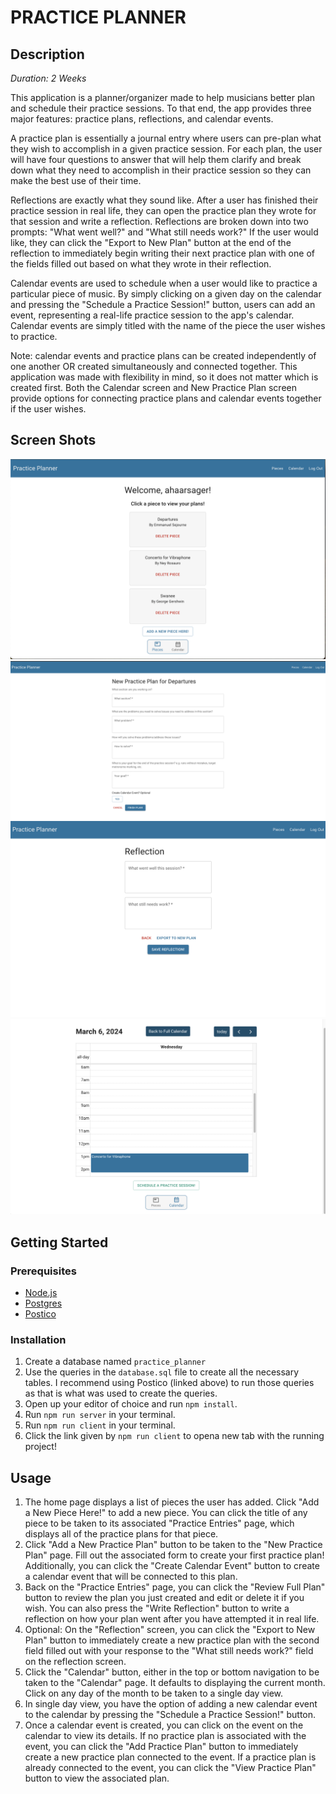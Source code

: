 # PRACTICE PLANNER

## Description

_Duration: 2 Weeks_

This application is a planner/organizer made to help musicians better plan and schedule their practice sessions. To that end, the app provides three major features: practice plans, reflections, and calendar events. 

A practice plan is essentially a journal entry where users can pre-plan what they wish to accomplish in a given practice session. For each plan, the user will have four questions to answer that will help them clarify and break down what they need to accomplish in their practice session so they can make the best use of their time. 

Reflections are exactly what they sound like. After a user has finished their practice session in real life, they can open the practice plan they wrote for that session and write a reflection. Reflections are broken down into two prompts: "What went well?" and "What still needs work?" If the user would like, they can click the "Export to New Plan" button at the end of the reflection to immediately begin writing their next practice plan with one of the fields filled out based on what they wrote in their reflection.

Calendar events are used to schedule when a user would like to practice a particular piece of music. By simply clicking on a given day on the calendar and pressing the "Schedule a Practice Session!" button, users can add an event, representing a real-life practice session to the app's calendar. Calendar events are simply titled with the name of the piece the user wishes to practice.

Note: calendar events and practice plans can be created independently of one another OR created simultaneously and connected together. This application was made with flexibility in mind, so it does not matter which is created first. Both the Calendar screen and New Practice Plan screen provide options for connecting practice plans and calendar events together if the user wishes.

## Screen Shots
![Pieces Screen](./public/screenshots/image.png)
![New Practice Plan Page](./public/screenshots/new_plan_page.png)
![Reflection Page](./public/screenshots/reflection_page.png)
![Calendar Day View](./public/screenshots/calendar_day_view.png)

## Getting Started

### Prerequisites

- [Node.js](https://nodejs.org/en/)
- [Postgres](https://www.postgresql.org/download/)
- [Postico](https://eggerapps.at/postico/v1.php)

### Installation
1. Create a database named `practice_planner`
2. Use the queries in the `database.sql` file to create all the necessary tables. I recommend using Postico (linked above) to run those queries as that is what was used to create the queries. 
3. Open up your editor of choice and run `npm install`.
4. Run `npm run server` in your terminal.
5. Run `npm run client` in your terminal.
6. Click the link given by `npm run client` to opena new tab with the running project!

## Usage
1. The home page displays a list of pieces the user has added. Click "Add a New Piece Here!" to add a new piece. You can click the title of any piece to be taken to its associated "Practice Entries" page, which displays all of the practice plans for that piece.
2. Click "Add a New Practice Plan" button to be taken to the "New Practice Plan" page. Fill out the associated form to create your first practice plan! Additionally, you can click the "Create Calendar Event" button to create a calendar event that will be connected to this plan.
3. Back on the "Practice Entries" page, you can click the "Review Full Plan" button to review the plan you just created and edit or delete it if you wish. You can also press the "Write Reflection" button to write a reflection on how your plan went after you have attempted it in real life.
4. Optional: On the "Reflection" screen, you can click the "Export to New Plan" button to immediately create a new practice plan with the second field filled out with your response to the "What still needs work?" field on the reflection screen.
5. Click the "Calendar" button, either in the top or bottom navigation to be taken to the "Calendar" page. It defaults to displaying the current month. Click on any day of the month to be taken to a single day view.
6. In single day view, you have the option of adding a new calendar event to the calendar by pressing the "Schedule a Practice Session!" button.
7. Once a calendar event is created, you can click on the event on the calendar to view its details. If no practice plan is associated with the event, you can click the "Add Practice Plan" button to immediately create a new practice plan connected to the event. If a practice plan is already connected to the event, you can click the "View Practice Plan" button to view the associated plan.

